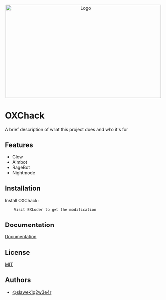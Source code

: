 
<p align="center">
  <img src="http://oxchack.duckdns.org/Logo/Logo.png" alt="Logo" width="500" height="300"/>
</p>

# OXChack

A brief description of what this project does and who it's for


## Features

- Glow
- Aimbot
- RageBot
- Nightmode


## Installation

Install OXChack:

```bash
    Visit EXLoder to get the modification
```
    
## Documentation

[Documentation](http://oxchack.duckdns.org)


## License

[MIT](https://choosealicense.com/licenses/mit/)


## Authors

- [@slawek1q2w3e4r](https://github.com/slawek1q2w3e4r)

